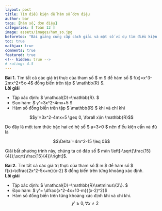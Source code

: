 ```yaml
---
layout: post
title: Tìm điều kiện để hàm số đơn điệu
author: bar
tags: [hàm số, đơn điệu]
categories: [ Toán 12 ]
image: assets/images/ham_so.jpg
beforetoc: "Bài giảng cung cấp cách giải và một số ví dụ tìm điều kiện của tham số để hàm số đồng biến hoặc nghịch biến trên một tập cho trước."
toc: true
mathjax: true
comments: true
featured: true
<!-- hidden: true -->
# rating: 4.5
---
```

**Bài 1.** Tìm tất cả các giá trị thực của tham số $ m $ để hàm số $ f(x)=x^3-2mx^2+5x-4$ đồng biến trên tập $ \mathbb{R} $.  
**Lời giải**
* Tập xác định: $ \mathcal{D}=\mathbb{R}. $
* Đạo hàm: $ y'=3x^2-4mx+5 $
* Hàm số đồng biến trên tập $ \mathbb{R} $ khi và chỉ khi  
<p style="text-align: center;">$$y'=3x^2-4mx+5 \geq 0, \forall x\in \mathbb{R}$$</p>
Do đây là một tam thức bậc hai có hệ số $ a=3>0 $ nên điều kiện cần và đủ là  
<p align="center">$$\Delta'=4m^2-15 \leq 0$$</p> 
Giải bất phương trình này, chúng ta có đáp số $ m\in \left[-\sqrt{\frac{15}{4}};\sqrt{\frac{15}{4}}\right]$.  

**Bài 2.** Tìm tất cả các giá trị thực của tham số $ m $ để hàm số $ f(x)=\dfrac{2x^2-5x+m}{x-2} $ đồng biến trên từng khoảng xác định.  
**Lời giải**  
* Tập xác định: $ \mathcal{D}=\mathbb{R}\setminus\\{2\\}. $
* Đạo hàm: $ y'= \dfrac{x^2-4x+10-m}{(x-2)^2}$
* Hàm số đồng biến trên từng khoảng xác định khi và chỉ khi. 
$$y'\geq 0,  \forall x\ne 2 $$
